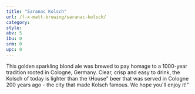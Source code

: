 ```yaml
---
title: "Saranac Kolsch"
url: /f-x-matt-brewing/saranac-kolsch/
category: 
style: 
abv: 5
ibu: 0
srm: 0
upc: 0
---
```

This golden sparkling blond ale was brewed to pay homage to a 1000-year tradition rooted in Cologne, Germany. Clear, crisp and easy to drink, the Kolsch of today is lighter than the \House\" beer that was served in Cologne 200 years ago - the city that made Kolsch famous. We hope you'll enjoy it!"
